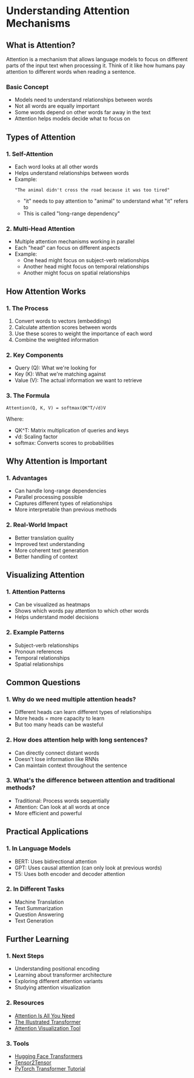 # Understanding Attention Mechanisms

## What is Attention?

Attention is a mechanism that allows language models to focus on different parts of the input text when processing it. Think of it like how humans pay attention to different words when reading a sentence.

### Basic Concept
- Models need to understand relationships between words
- Not all words are equally important
- Some words depend on other words far away in the text
- Attention helps models decide what to focus on

## Types of Attention

### 1. Self-Attention
- Each word looks at all other words
- Helps understand relationships between words
- Example:
  ```
  "The animal didn't cross the road because it was too tired"
  ```
  - "it" needs to pay attention to "animal" to understand what "it" refers to
  - This is called "long-range dependency"

### 2. Multi-Head Attention
- Multiple attention mechanisms working in parallel
- Each "head" can focus on different aspects
- Example:
  - One head might focus on subject-verb relationships
  - Another head might focus on temporal relationships
  - Another might focus on spatial relationships

## How Attention Works

### 1. The Process
1. Convert words to vectors (embeddings)
2. Calculate attention scores between words
3. Use these scores to weight the importance of each word
4. Combine the weighted information

### 2. Key Components
- Query (Q): What we're looking for
- Key (K): What we're matching against
- Value (V): The actual information we want to retrieve

### 3. The Formula
```
Attention(Q, K, V) = softmax(QK^T/√d)V
```
Where:
- QK^T: Matrix multiplication of queries and keys
- √d: Scaling factor
- softmax: Converts scores to probabilities

## Why Attention is Important

### 1. Advantages
- Can handle long-range dependencies
- Parallel processing possible
- Captures different types of relationships
- More interpretable than previous methods

### 2. Real-World Impact
- Better translation quality
- Improved text understanding
- More coherent text generation
- Better handling of context

## Visualizing Attention

### 1. Attention Patterns
- Can be visualized as heatmaps
- Shows which words pay attention to which other words
- Helps understand model decisions

### 2. Example Patterns
- Subject-verb relationships
- Pronoun references
- Temporal relationships
- Spatial relationships

## Common Questions

### 1. Why do we need multiple attention heads?
- Different heads can learn different types of relationships
- More heads = more capacity to learn
- But too many heads can be wasteful

### 2. How does attention help with long sentences?
- Can directly connect distant words
- Doesn't lose information like RNNs
- Can maintain context throughout the sentence

### 3. What's the difference between attention and traditional methods?
- Traditional: Process words sequentially
- Attention: Can look at all words at once
- More efficient and powerful

## Practical Applications

### 1. In Language Models
- BERT: Uses bidirectional attention
- GPT: Uses causal attention (can only look at previous words)
- T5: Uses both encoder and decoder attention

### 2. In Different Tasks
- Machine Translation
- Text Summarization
- Question Answering
- Text Generation

## Further Learning

### 1. Next Steps
- Understanding positional encoding
- Learning about transformer architecture
- Exploring different attention variants
- Studying attention visualization

### 2. Resources
- [Attention Is All You Need](https://arxiv.org/abs/1706.03762)
- [The Illustrated Transformer](http://jalammar.github.io/illustrated-transformer/)
- [Attention Visualization Tool](https://distill.pub/2021/gnn-intro/)

### 3. Tools
- [Hugging Face Transformers](https://huggingface.co/docs/transformers/index)
- [Tensor2Tensor](https://github.com/tensorflow/tensor2tensor)
- [PyTorch Transformer Tutorial](https://pytorch.org/tutorials/beginner/transformer_tutorial.html) 